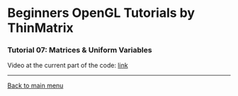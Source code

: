 # Beginners OpenGL Tutorials by ThinMatrix

### Tutorial 07: Matrices & Uniform Variables

Video at the current part of the code: [link](https://youtu.be/oc8Yl4ZruCA?list=PLRIWtICgwaX0u7Rf9zkZhLoLuZVfUksDP)

---

[Back to main menu](https://github.com/elitebox/OpenGLTutorial)
